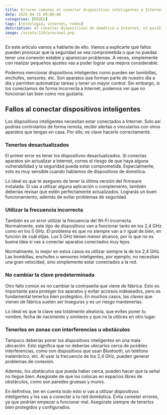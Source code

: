 ```yaml
---
title: Errores comunes al conectar dispositivos inteligentes a Internet y que debes evitar
date: 2025-04-15 09:00:00 
categories: [REDES]
tags: [tecnología, internet, redes]
description: Al conectar dispositivos de domótica a Internet, es posible que cometas ciertos errores.
image: /assets/129/preview1.png
---
```


En este artículo vamos a hablarte de ello. Vamos a explicarte qué fallos pueden provocar que la seguridad se vea comprometida o que no puedas tener una conexión estable y aparezcan problemas. A veces, simplemente con realizar pequeños ajustes vas a poder lograr una mejora considerable.

Podemos mencionar dispositivos inteligentes como pueden ser bombillas, enchufes, sensores, etc. Son aparatos que forman parte de nuestro día a día y permiten automatizar tareas y tener un mayor control. Sin embargo, si los conectamos de forma incorrecta a Internet, podemos ver que no funcionan tan bien como nos gustaría.

## Fallos al conectar dispositivos inteligentes

Los dispositivos inteligentes necesitan estar conectados a Internet. Solo así podrías controlarlos de forma remota, recibir alertas o vincularlos con otros aparatos que tengas en casa. Por ello, es clave hacerlo correctamente.

### Tenerlos desactualizados

El primer error es tener los dispositivos desactualizados. Si conectas aparatos sin actualizar a Internet, corres el riesgo de que haya alguna vulnerabilidad y la seguridad pueda estar comprometida. Especialmente, esto es muy sensible cuando hablamos de dispositivos de domótica.

Lo ideal es que te asegures de tener la última versión del firmware instalada. Si vas a utilizar alguna aplicación o complemento, también deberías revisar que estén perfectamente actualizados. Lograrás un buen funcionamiento, además de evitar problemas de seguridad.

### Utilizar la frecuencia incorrecta

También es un error utilizar la frecuencia del Wi-Fi incorrecta. Normalmente, este tipo de dispositivos van a funcionar tanto en los 2,4 GHz como en los 5 GHz. El problema es que no siempre van a ir igual de bien, en función de cuál elijas. Los 5 GHz tienen menor alcance, por lo que no es buena idea si vas a conectar aparatos conectados muy lejos.

Normalmente, lo mejor en estos casos es utilizar siempre la de los 2,4 GHz. Las bombillas, enchufes o sensores inteligentes, por ejemplo, no necesitan una gran velocidad, sino simplemente estar conectados a la red.

### No cambiar la clave predeterminada

Otro fallo común es no cambiar la contraseña que viene de fábrica. Esto es importante para proteger los aparatos y evitar accesos indeseados, pero es fundamental tenerlos bien protegidos. En muchos casos, las claves que vienen de fábrica suelen ser inseguras y es un riesgo mantenerlas.

Lo ideal es que la clave sea totalmente aleatoria, que evites poner tu nombre, fecha de nacimiento y similares y que no la utilices en otro lugar.

### Tenerlos en zonas con interferencias u obstáculos

Tampoco deberías poner los dispositivos inteligentes en una mala ubicación. Esto significa que no deberías ubicarlos cerca de posibles interferencias, como son dispositivos que usan Bluetooth, un teléfono inalámbrico, etc. Al usar la frecuencia de los 2,4 GHz, pueden generar problemas de conexión.

Además, los obstáculos que pueda haber cerca, pueden hacer que la señal no llegue bien. Asegúrate de que los colocas en espacios libres de obstáculos, como son paredes gruesas y muros.

En definitiva, ten en cuenta todo esto si vas a utilizar dispositivos inteligentes y los vas a conectar a tu red doméstica. Evita cometer errores, ya que podrían empezar a funcionar mal. Asegúrate siempre de tenerlos bien protegidos y configurados.



